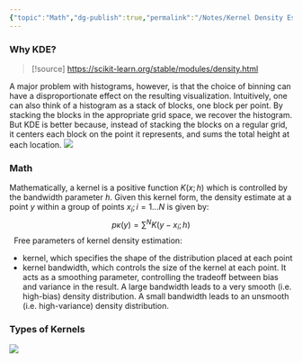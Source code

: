 ```yaml
---
{"topic":"Math","dg-publish":true,"permalink":"/Notes/Kernel Density Estimation/","dgPassFrontmatter":true,"noteIcon":""}
---
```


### Why KDE?

> [!source]
>  https://scikit-learn.org/stable/modules/density.html

A major problem with histograms, however, is that the choice of binning can have a disproportionate effect on the resulting visualization.
Intuitively, one can also think of a histogram as a stack of blocks, one block per point. By stacking the blocks in the appropriate grid space, we recover the histogram. 
But KDE is better because, instead of stacking the blocks on a regular grid, it centers each block on the point it represents, and sums the total height at each location.
![](/img/user/assets/images/kernel-density-1.png)
### Math
Mathematically, a kernel is a positive function $K(x;h)$ which is controlled by the bandwidth parameter $h$. Given this kernel form, the density estimate at a point $y$ within a group of points $x_i; i=1 ...N$ is given by:
$$p \kappa(y) = \sum^N K(y-x_i; h)$$
 
Free parameters of kernel density estimation:
- kernel, which specifies the shape of the distribution placed at each point
- kernel bandwidth, which controls the size of the kernel at each point. It acts as a smoothing parameter, controlling the tradeoff between bias and variance in the result. A large bandwidth leads to a very smooth (i.e. high-bias) density distribution. A small bandwidth leads to an unsmooth (i.e. high-variance) density distribution.

### Types of Kernels
![](/img/user/assets/images/kernel-density-2.png)